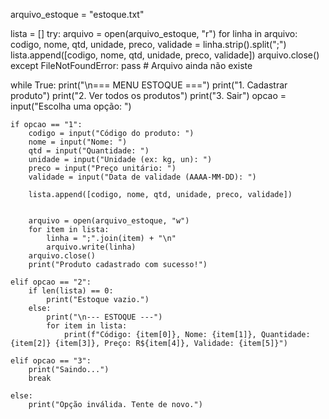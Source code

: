 arquivo_estoque = "estoque.txt"

lista = []
try:
    arquivo = open(arquivo_estoque, "r")
    for linha in arquivo:
        codigo, nome, qtd, unidade, preco, validade = linha.strip().split(";")
        lista.append([codigo, nome, qtd, unidade, preco, validade])
    arquivo.close()
except FileNotFoundError:
    pass  # Arquivo ainda não existe


while True:
    print("\n=== MENU ESTOQUE ===")
    print("1. Cadastrar produto")
    print("2. Ver todos os produtos")
    print("3. Sair")
    opcao = input("Escolha uma opção: ")

    if opcao == "1":
        codigo = input("Código do produto: ")
        nome = input("Nome: ")
        qtd = input("Quantidade: ")
        unidade = input("Unidade (ex: kg, un): ")
        preco = input("Preço unitário: ")
        validade = input("Data de validade (AAAA-MM-DD): ")

        lista.append([codigo, nome, qtd, unidade, preco, validade])

       
        arquivo = open(arquivo_estoque, "w")
        for item in lista:
            linha = ";".join(item) + "\n"
            arquivo.write(linha)
        arquivo.close()
        print("Produto cadastrado com sucesso!")

    elif opcao == "2":
        if len(lista) == 0:
            print("Estoque vazio.")
        else:
            print("\n--- ESTOQUE ---")
            for item in lista:
                print(f"Código: {item[0]}, Nome: {item[1]}, Quantidade: {item[2]} {item[3]}, Preço: R${item[4]}, Validade: {item[5]}")
    
    elif opcao == "3":
        print("Saindo...")
        break

    else:
        print("Opção inválida. Tente de novo.")

